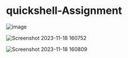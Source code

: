# quickshell-Assignment
![image](https://github.com/Mudit-Dwivedi/quickshell-Assignment/assets/112899978/bdb8273e-387b-4b29-8fe0-90a0a150282e)

![Screenshot 2023-11-18 160752](https://github.com/Mudit-Dwivedi/quickshell-Assignment/assets/112899978/5c69be7c-5ff6-4252-8421-574d34c3d00e)

![Screenshot 2023-11-18 160809](https://github.com/Mudit-Dwivedi/quickshell-Assignment/assets/112899978/1a07d9b0-c73e-4243-8497-9262a10bc79f)

